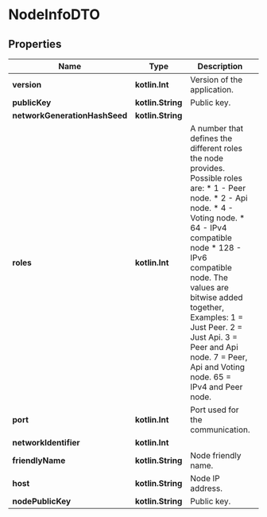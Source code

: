 
# NodeInfoDTO

## Properties
Name | Type | Description | Notes
------------ | ------------- | ------------- | -------------
**version** | **kotlin.Int** | Version of the application. | 
**publicKey** | **kotlin.String** | Public key. | 
**networkGenerationHashSeed** | **kotlin.String** |  | 
**roles** | **kotlin.Int** | A number that defines the different roles the node provides. Possible roles are: * 1 - Peer node. * 2 - Api node. * 4 - Voting node. * 64 - IPv4 compatible node * 128 - IPv6 compatible node.  The values are bitwise added together, Examples: 1 &#x3D; Just Peer. 2 &#x3D; Just Api. 3 &#x3D; Peer and Api node. 7 &#x3D; Peer, Api and Voting node. 65 &#x3D; IPv4 and Peer node.  | 
**port** | **kotlin.Int** | Port used for the communication. | 
**networkIdentifier** | **kotlin.Int** |  | 
**friendlyName** | **kotlin.String** | Node friendly name. | 
**host** | **kotlin.String** | Node IP address. | 
**nodePublicKey** | **kotlin.String** | Public key. |  [optional]



